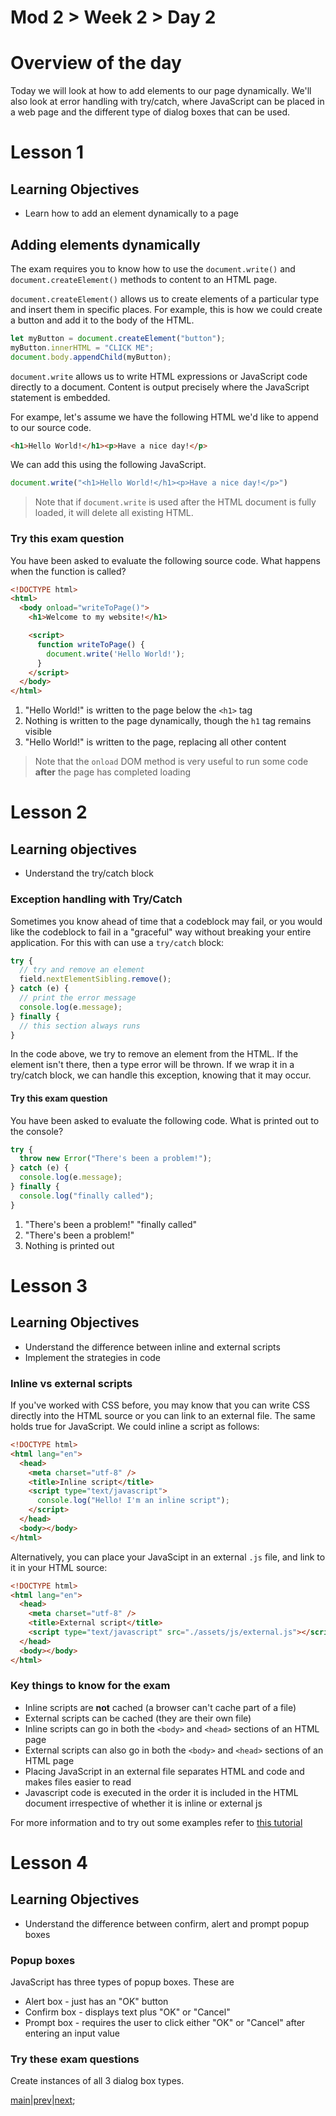 # Mod 2 > Week 2 > Day 2

# Overview of the day

Today we will look at how to add elements to our page dynamically. We'll also look at error handling with try/catch, where JavaScript can be placed in a web page and the different type of dialog boxes that can be used.

# Lesson 1

## Learning Objectives

- Learn how to add an element dynamically to a page

## Adding elements dynamically

The exam requires you to know how to use the `document.write()` and `document.createElement()` methods to content to an HTML page.  

`document.createElement()` allows us to create elements of a particular type and insert them in specific places. For example, this is how we could create a button and add it to the body of the HTML.

```javascript
let myButton = document.createElement("button");   
myButton.innerHTML = "CLICK ME";                   
document.body.appendChild(myButton);            
```

`document.write` allows us to write HTML expressions or JavaScript code directly to a document. Content is output precisely where the JavaScript statement is embedded.

For exampe, let's assume we have the following HTML we'd like to append to our source code.

```html
<h1>Hello World!</h1><p>Have a nice day!</p>
```

We can add this using the following JavaScript.
```javascript
document.write("<h1>Hello World!</h1><p>Have a nice day!</p>")
```
> Note that if `document.write` is used after the HTML document is fully loaded, it will delete all existing HTML.

### Try this exam question

You have been asked to evaluate the following source code. What happens when the function is called?

```html
<!DOCTYPE html>
<html>
  <body onload="writeToPage()">
    <h1>Welcome to my website!</h1>

    <script>
      function writeToPage() {
        document.write('Hello World!');
      }
    </script>
  </body>
</html>
```

1. "Hello World!" is written to the page below the `<h1>` tag
2. Nothing is written to the page dynamically, though the `h1` tag remains visible
3. "Hello World!" is written to the page, replacing all other content

> Note that the `onload` DOM method is very useful to run some code **after** the page has completed loading

# Lesson 2

## Learning objectives

- Understand the try/catch block

### Exception handling with Try/Catch

Sometimes you know ahead of time that a codeblock may fail, or you would like the codeblock to fail in a "graceful" way without breaking your entire application. For this with can use a `try/catch` block:

```javascript
try {
  // try and remove an element
  field.nextElementSibling.remove();
} catch (e) {
  // print the error message
  console.log(e.message);
} finally {
  // this section always runs
}
```

In the code above, we try to remove an element from the HTML. If the element isn't there, then a type error will be thrown. If we wrap it in a try/catch block, we can handle this exception, knowing that it may occur.

#### Try this exam question

You have been asked to evaluate the following code. What is printed out to the console?

```javascript
try {
  throw new Error("There's been a problem!");
} catch (e) {
  console.log(e.message);
} finally {
  console.log("finally called");
}
```

1. "There's been a problem!" "finally called"
2. "There's been a problem!"
3. Nothing is printed out

# Lesson 3

## Learning Objectives

- Understand the difference between inline and external scripts
- Implement the strategies in code

### Inline vs external scripts

If you've worked with CSS before, you may know that you can write CSS directly into the HTML source or you can link to an external file. The same holds true for JavaScript. We could inline a script as follows:

```html
<!DOCTYPE html>
<html lang="en">
  <head>
    <meta charset="utf-8" />
    <title>Inline script</title>
    <script type="text/javascript">
      console.log("Hello! I'm an inline script");
    </script>
  </head>
  <body></body>
</html>
```

Alternatively, you can place your JavaScipt in an external `.js` file, and link to it in your HTML source:

```html
<!DOCTYPE html>
<html lang="en">
  <head>
    <meta charset="utf-8" />
    <title>External script</title>
    <script type="text/javascript" src="./assets/js/external.js"></script>
  </head>
  <body></body>
</html>
```

### Key things to know for the exam

* Inline scripts are **not** cached (a browser can't cache part of a file)
* External scripts can be cached (they are their own file)
* Inline scripts can go in both the `<body>` and `<head>` sections of an HTML page
* External scripts can also go in both the `<body>` and `<head>` sections of an HTML page
* Placing JavaScript in an external file separates HTML and code and makes files easier to read
* Javascript code is executed in the order it is included in the HTML document irrespective of whether it is inline or external js

For more information and to try out some examples refer to [this tutorial](https://www.w3schools.com/js/js_whereto.asp)

# Lesson 4

## Learning Objectives

- Understand the difference between confirm, alert and prompt popup boxes

### Popup boxes
JavaScript has three types of popup boxes. These are
* Alert box - just has an "OK" button
* Confirm box - displays text plus "OK" or "Cancel" 
* Prompt box - requires the user to click either "OK" or "Cancel" after entering an input value

### Try these exam questions

Create instances of all 3 dialog box types.



[main](/swe)|[prev](/swe/mod2/wk2/day1.html)|[next](/swe/mod2/wk2/day3.html);
